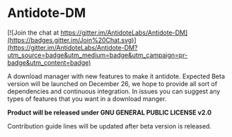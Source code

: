 # Antidote-DM

[![Join the chat at https://gitter.im/AntidoteLabs/Antidote-DM](https://badges.gitter.im/Join%20Chat.svg)](https://gitter.im/AntidoteLabs/Antidote-DM?utm_source=badge&utm_medium=badge&utm_campaign=pr-badge&utm_content=badge)

A download manager with new features to make it antidote.
Expected Beta version will be launched on December 26, we hope to provide all sort of dependencies and continuous integration.
In issues you can suggest any types of features that you want in a download manger.

**Product will be released under GNU GENERAL PUBLIC LICENSE v2.0**

Contribution guide lines will be updated after beta version is released.

